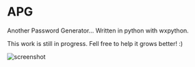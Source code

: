 APG
====

Another Password Generator... Written in python with wxpython.

This work is still in progress. Fell free to help it grows better! :)

![screenshot](http://pix.toile-libre.org/upload/original/1384443849.png)
